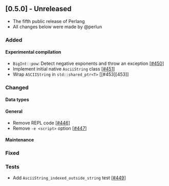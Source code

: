 ## [0.5.0] - Unreleased
- The fifth public release of Perlang
- All changes below were made by @perlun

### Added
#### Experimental compilation
- `BigInt::pow`: Detect negative exponents and throw an exception [[#450][450]]
- Implement initial native `AsciiString` class [[#451][451]]
- Wrap `ASCIIString` in `std::shared_ptr<T>` [[#453][453]]

### Changed
#### Data types

#### General
- Remove REPL code [[#446][446]]
- Remove `-e <script>` option [[#447][447]]

#### Maintenance

### Fixed

### Tests
- Add `AsciiString_indexed_outside_string` test [[#449][449]]

[446]: https://github.com/perlang-org/perlang/pull/446
[447]: https://github.com/perlang-org/perlang/pull/447
[449]: https://github.com/perlang-org/perlang/pull/449
[450]: https://github.com/perlang-org/perlang/pull/450
[451]: https://github.com/perlang-org/perlang/pull/451

